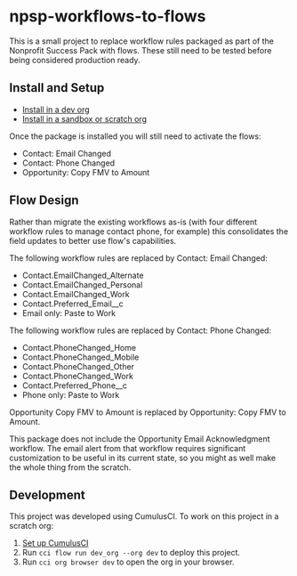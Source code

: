 # npsp-workflows-to-flows

This is a small project to replace workflow rules packaged as part of the Nonprofit Success Pack with flows. These still need to be tested before being considered production ready. 

## Install and Setup
- [Install in a dev org](https://login.salesforce.com/packaging/installPackage.apexp?p0=04tbm000000CXoD)
- [Install in a sandbox or scratch org](https://test.salesforce.com/packaging/installPackage.apexp?p0=04tbm000000CXoD)

Once the package is installed you will still need to activate the flows:
- Contact: Email Changed
- Contact: Phone Changed
- Opportunity: Copy FMV to Amount

## Flow Design

Rather than migrate the existing workflows as-is (with four different workflow rules to manage contact phone, for example) this consolidates the field updates to better use flow's capabilities.

The following workflow rules are replaced by Contact: Email Changed:
- Contact.EmailChanged_Alternate
- Contact.EmailChanged_Personal
- Contact.EmailChanged_Work
- Contact.Preferred_Email__c
- Email only: Paste to Work

The following workflow rules are replaced by Contact: Phone Changed:
- Contact.PhoneChanged_Home
- Contact.PhoneChanged_Mobile
- Contact.PhoneChanged_Other
- Contact.PhoneChanged_Work
- Contact.Preferred_Phone__c
- Phone only: Paste to Work


Opportunity Copy FMV to Amount is replaced by Opportunity: Copy FMV to Amount.

This package does not include the Opportunity Email Acknowledgment workflow. The email alert from that workflow requires significant customization to be useful in its current state, so you might as well make the whole thing from the scratch. 

## Development

This project was developed using CumulusCI. To work on this project in a scratch org:

1. [Set up CumulusCI](https://cumulusci.readthedocs.io/en/latest/tutorial.html)
2. Run `cci flow run dev_org --org dev` to deploy this project.
3. Run `cci org browser dev` to open the org in your browser.
